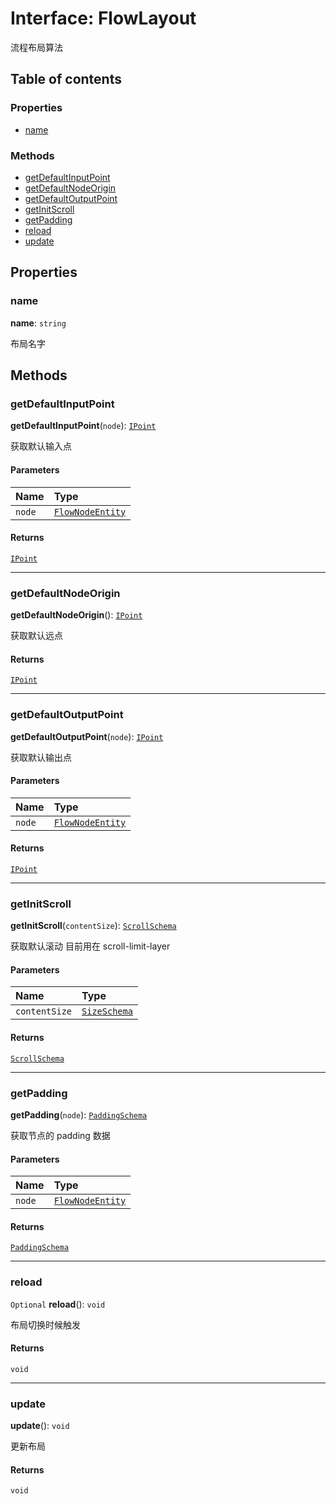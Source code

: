 # Interface: FlowLayout

流程布局算法

## Table of contents

### Properties

* [name](/en/auto-docs/editor/interfaces/FlowLayout.md#name)

### Methods

* [getDefaultInputPoint](/en/auto-docs/editor/interfaces/FlowLayout.md#getdefaultinputpoint)
* [getDefaultNodeOrigin](/en/auto-docs/editor/interfaces/FlowLayout.md#getdefaultnodeorigin)
* [getDefaultOutputPoint](/en/auto-docs/editor/interfaces/FlowLayout.md#getdefaultoutputpoint)
* [getInitScroll](/en/auto-docs/editor/interfaces/FlowLayout.md#getinitscroll)
* [getPadding](/en/auto-docs/editor/interfaces/FlowLayout.md#getpadding)
* [reload](/en/auto-docs/editor/interfaces/FlowLayout.md#reload)
* [update](/en/auto-docs/editor/interfaces/FlowLayout.md#update)

## Properties

### name

**name**: `string`

布局名字

## Methods

### getDefaultInputPoint

**getDefaultInputPoint**(`node`): [`IPoint`](/en/auto-docs/editor/interfaces/IPoint.md)

获取默认输入点

#### Parameters

| Name | Type |
| :------ | :------ |
| `node` | [`FlowNodeEntity`](/en/auto-docs/editor/classes/FlowNodeEntity-1.md) |

#### Returns

[`IPoint`](/en/auto-docs/editor/interfaces/IPoint.md)

***

### getDefaultNodeOrigin

**getDefaultNodeOrigin**(): [`IPoint`](/en/auto-docs/editor/interfaces/IPoint.md)

获取默认远点

#### Returns

[`IPoint`](/en/auto-docs/editor/interfaces/IPoint.md)

***

### getDefaultOutputPoint

**getDefaultOutputPoint**(`node`): [`IPoint`](/en/auto-docs/editor/interfaces/IPoint.md)

获取默认输出点

#### Parameters

| Name | Type |
| :------ | :------ |
| `node` | [`FlowNodeEntity`](/en/auto-docs/editor/classes/FlowNodeEntity-1.md) |

#### Returns

[`IPoint`](/en/auto-docs/editor/interfaces/IPoint.md)

***

### getInitScroll

**getInitScroll**(`contentSize`): [`ScrollSchema`](/en/auto-docs/editor/interfaces/ScrollSchema.md)

获取默认滚动 目前用在 scroll-limit-layer

#### Parameters

| Name | Type |
| :------ | :------ |
| `contentSize` | [`SizeSchema`](/en/auto-docs/editor/interfaces/SizeSchema-1.md) |

#### Returns

[`ScrollSchema`](/en/auto-docs/editor/interfaces/ScrollSchema.md)

***

### getPadding

**getPadding**(`node`): [`PaddingSchema`](/en/auto-docs/editor/interfaces/PaddingSchema-1.md)

获取节点的 padding 数据

#### Parameters

| Name | Type |
| :------ | :------ |
| `node` | [`FlowNodeEntity`](/en/auto-docs/editor/classes/FlowNodeEntity-1.md) |

#### Returns

[`PaddingSchema`](/en/auto-docs/editor/interfaces/PaddingSchema-1.md)

***

### reload

`Optional` **reload**(): `void`

布局切换时候触发

#### Returns

`void`

***

### update

**update**(): `void`

更新布局

#### Returns

`void`
